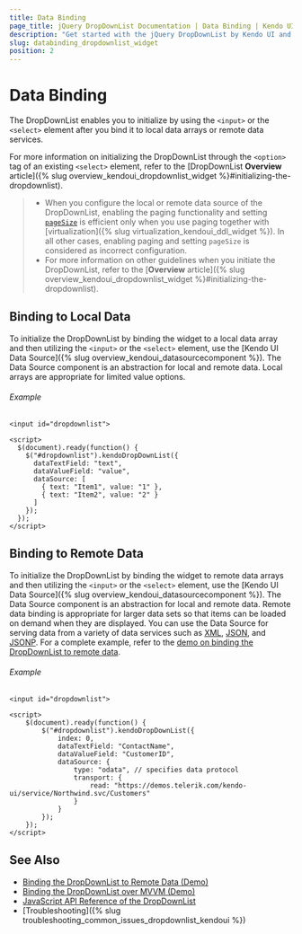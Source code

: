 ```yaml
---
title: Data Binding
page_title: jQuery DropDownList Documentation | Data Binding | Kendo UI
description: "Get started with the jQuery DropDownList by Kendo UI and learn how to bind the DropDownList to local data arrays and to remote data sources."
slug: databinding_dropdownlist_widget
position: 2
---
```


# Data Binding

The DropDownList enables you to initialize by using the `<input>` or the `<select>` element after you bind it to local data arrays or remote data services.

For more information on initializing the DropDownList through the `<option>` tag of an existing `<select>` element, refer to the [DropDownList **Overview** article]({% slug overview_kendoui_dropdownlist_widget %}#initializing-the-dropdownlist).

> * When you configure the local or remote data source of the DropDownList, enabling the paging functionality and setting [`pageSize`](/api/javascript/data/datasource/configuration/pagesize) is efficient only when you use paging together with [virtualization]({% slug virtualization_kendoui_ddl_widget %}). In all other cases, enabling paging and setting `pageSize` is considered as incorrect configuration.
> * For more information on other guidelines when you initiate the DropDownList, refer to the [**Overview** article]({% slug overview_kendoui_dropdownlist_widget %}#initializing-the-dropdownlist).

## Binding to Local Data

To initialize the DropDownList by binding the widget to a local data array and then utilizing the `<input>` or the `<select>` element, use the [Kendo UI Data Source]({% slug overview_kendoui_datasourcecomponent %}). The Data Source component is an abstraction for local and remote data. Local arrays are appropriate for limited value options.

###### Example

    <input id="dropdownlist">

    <script>
      $(document).ready(function() {
        $("#dropdownlist").kendoDropDownList({
          dataTextField: "text",
          dataValueField: "value",
          dataSource: [
            { text: "Item1", value: "1" },
            { text: "Item2", value: "2" }
          ]
        });
      });
    </script>

## Binding to Remote Data

To initialize the DropDownList by binding the widget to remote data arrays and then utilizing the `<input>` or the `<select>` element, use the [Kendo UI Data Source]({% slug overview_kendoui_datasourcecomponent %}). The Data Source component is an abstraction for local and remote data. Remote data binding is appropriate for larger data sets so that items can be loaded on demand when they are displayed. You can use the Data Source for serving data from a variety of data services such as [XML](http://en.wikipedia.org/wiki/XML), [JSON](http://en.wikipedia.org/wiki/JSON), and [JSONP](http://en.wikipedia.org/wiki/JSONP). For a complete example, refer to the [demo on binding the DropDownList to remote data](https://demos.telerik.com/kendo-ui/dropdownlist/remotedatasource).

###### Example

    <input id="dropdownlist">

    <script>
        $(document).ready(function() {
            $("#dropdownlist").kendoDropDownList({
                index: 0,
                dataTextField: "ContactName",
                dataValueField: "CustomerID",
                dataSource: {
                    type: "odata", // specifies data protocol
                    transport: {
                        read: "https://demos.telerik.com/kendo-ui/service/Northwind.svc/Customers"
                    }
                }
            });
        });
    </script>

## See Also

* [Binding the DropDownList to Remote Data (Demo)](https://demos.telerik.com/kendo-ui/dropdownlist/remotedatasource)
* [Binding the DropDownList over MVVM (Demo)](https://demos.telerik.com/kendo-ui/dropdownlist/mvvm)
* [JavaScript API Reference of the DropDownList](/api/javascript/ui/dropdownlist)
* [Troubleshooting]({% slug troubleshooting_common_issues_dropdownlist_kendoui %})
